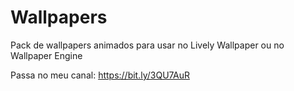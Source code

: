 # Wallpapers

Pack de wallpapers animados para usar no Lively Wallpaper ou no Wallpaper Engine

Passa no meu canal: https://bit.ly/3QU7AuR
